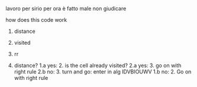 lavoro per sirio
per ora è fatto male non giudicare

how does this code work

1. distance
2. visited
3. rr


1. distance?
    1.a yes:
        2. is the cell already visited?
            2.a yes:
                3. go on with right rule
            2.b no:
                3. turn and go: enter in alg IDVBIOUWV
    1.b no:
        2. Go on with right rule
